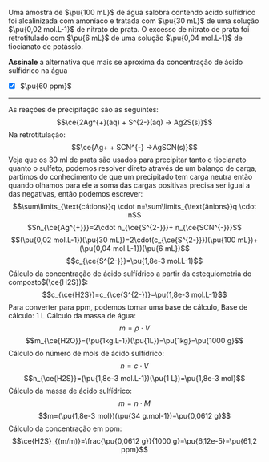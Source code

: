 Uma amostra de  $\pu{100 mL}$ de água salobra contendo ácido sulfídrico foi alcalinizada com amoníaco e tratada com  $\pu{30 mL}$ de uma solução $\pu{0,02 mol.L-1}$ de nitrato de prata. O excesso de nitrato de prata foi retrotitulado com  $\pu{6 mL}$ de uma solução $\pu{0,04 mol.L-1}$ de tiocianato de potássio.

**Assinale** a alternativa que mais se aproxima da concentração de ácido sulfídrico na água

- [x] $\pu{60 ppm}$

---

As reações de precipitação são as seguintes:
$$\ce{2Ag^{+}(aq) + S^{2-}(aq) -> Ag2S(s)}$$
Na retrotitulação:
$$\ce{Ag+ + SCN^{-} ->AgSCN(s)}$$
Veja que os 30 ml de prata são usados para precipitar tanto o tiocianato quanto o sulfeto, podemos resolver direto através de um balanço de carga, partimos do conhecimento de que um precipitado tem carga neutra então quando olhamos para ele a soma das cargas positivas precisa ser igual a das negativas, então podemos escrever:
$$\sum\limits_{\text{cátions}}q \cdot n=\sum\limits_{\text{ânions}}q \cdot n$$
$$n_{\ce{Ag^{+}}}=2\cdot n_{\ce{S^{2-}}}+ n_{\ce{SCN^{-}}}$$
$$(\pu{0,02 mol.L-1})(\pu{30 mL})=2\cdot(c_{\ce{S^{2-}}})(\pu{100 mL})+ (\pu{0,04 mol.L-1})(\pu{6 mL})$$
$$c_{\ce{S^{2-}}}=\pu{1,8e-3 mol.L-1}$$
Cálculo da concentração de ácido sulfídrico a partir da estequiometria do composto$(\ce{H2S})$:
$$c_{\ce{H2S}}=c_{\ce{S^{2-}}}=\pu{1,8e-3 mol.L-1}$$
Para converter para ppm, podemos tomar uma base de cálculo,
Base de cálculo: 1 L
Cálculo da massa de água:
$$m= \rho \cdot V$$
$$m_{\ce{H2O}}=(\pu{1kg.L-1})(\pu{1L})=\pu{1kg}=\pu{1000 g}$$
Cálculo do número de mols de ácido sulfídrico:
$$n=c \cdot V$$
$$n_{\ce{H2S}}=(\pu{1,8e-3 mol.L-1})(\pu{1 L})=\pu{1,8e-3 mol}$$
Cálculo da massa de ácido sulfídrico:
$$m= n \cdot M$$
$$m=(\pu{1,8e-3 mol})(\pu{34 g.mol-1})=\pu{0,0612 g}$$
Cálculo da concentração em ppm:
$$\ce{H2S}_{(m/m)}=\frac{\pu{0,0612 g}}{1000 g}=\pu{6,12e-5}=\pu{61,2 ppm}$$
